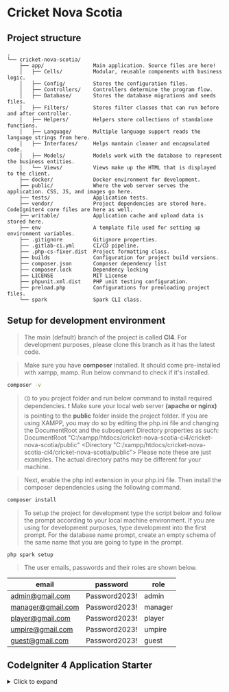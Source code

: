 # Cricket Nova Scotia 

## Project structure
```
.
└── cricket-nova-scotia/
    ├── app/                Main application. Source files are here!
    │   ├── Cells/          Modular, reusable components with business logic.
    │   ├── Config/         Stores the configuration files.
    │   ├── Controllers/    Controllers determine the program flow.
    │   ├── Database/       Stores the database migrations and seeds files.
    │   ├── Filters/        Stores filter classes that can run before and after controller.
    │   ├── Helpers/        Helpers store collections of standalone functions.
    │   ├── Language/       Multiple language support reads the language strings from here.
    │   ├── Interfaces/     Helps mantain cleaner and encapsulated code.
    │   ├── Models/         Models work with the database to represent the business entities.
    │   └── Views/          Views make up the HTML that is displayed to the client. 
    ├── docker/             Docker environment for development.      
    ├── public/             Where the web server serves the application. CSS, JS, and images go here.
    ├── tests/              Application tests.
    ├── vendor/             Project dependencies are stored here. CodeIgniter4 core files are here as well.
    ├── writable/           Application cache and upload data is stored here.
    ├── env                 A template file used for setting up environment variables.
    ├── .gitignore          Gitignore properties.
    ├── .gitlab-ci.yml      CI/CD pipeline.
    ├── .php-cs-fixer.dist  Project formatting class.
    ├── builds              Configuration for project build versions.
    ├── composer.json       Composer dependency list
    ├── composer.lock       Dependency locking
    ├── LICENSE             MIT License
    ├── phpunit.xml.dist    PHP unit testing configuration.
    ├── preload.php         Configurations for preoloading project files.
    └── spark               Spark CLI class.
```

## Setup for development environment

> The main (default) branch of the project is called **CI4**. For development purposes, please clone this branch as it has the latest code.

> Make sure you have **composer** installed. It should come pre-installed with xampp, mamp. Run below command to check if it's installed.
```sh
composer -v
```

> `CD` to you project folder and run below command to install required dependencies. :exclamation: Make sure your local web server **(apache or nginx)** is pointing to the **public** folder inside the project folder. If you are using XAMPP, you may do so by editing the php.ini file and changing the DocumentRoot and the subsequent Directory properties as such:
    DocumentRoot "C:/xampp/htdocs/cricket-nova-scotia-ci4/cricket-nova-scotia/public"
    <Directory "C:/xampp/htdocs/cricket-nova-scotia-ci4/cricket-nova-scotia/public">
Please note these are just examples. The actual directory paths may be different for your machine.

> Next, enable the php intl extension in your php.ini file. Then install the composer dependencies using the following command.
```sh
composer install
```

> To setup the project for development type the script below and follow the prompt according to your local machine environment. If you are using for development purposes, type development into the first prompt. For the database name prompt, create an empty schema of the same name that you are going to type in the prompt.
```sh
php spark setup
```

> The user emails, passwords and their roles are shown below. 

| email             | password      | role    |
|-------------------|---------------|---------|
| admin@gmail.com   | Password2023! | admin   |
| manager@gmail.com | Password2023! | manager |
| player@gmail.com  | Password2023! | player  |
| umpire@gmail.com  | Password2023! | umpire  |
| guest@gmail.com   | Password2023! | guest   |


## CodeIgniter 4 Application Starter

<details><summary>Click to expand</summary>

## What is CodeIgniter?

CodeIgniter is a PHP full-stack web framework that is light, fast, flexible and secure.
More information can be found at the [official site](https://codeigniter.com).

This repository holds a composer-installable app starter.
It has been built from the
[development repository](https://github.com/codeigniter4/CodeIgniter4).

More information about the plans for version 4 can be found in [CodeIgniter 4](https://forum.codeigniter.com/forumdisplay.php?fid=28) on the forums.

The user guide corresponding to the latest version of the framework can be found
[here](https://codeigniter4.github.io/userguide/).

## Installation & updates

`composer create-project codeigniter4/appstarter` then `composer update` whenever
there is a new release of the framework.

When updating, check the release notes to see if there are any changes you might need to apply
to your `app` folder. The affected files can be copied or merged from
`vendor/codeigniter4/framework/app`.

## Setup

Copy `env` to `.env` and tailor for your app, specifically the baseURL
and any database settings.

## Important Change with index.php

`index.php` is no longer in the root of the project! It has been moved inside the *public* folder,
for better security and separation of components.

This means that you should configure your web server to "point" to your project's *public* folder, and
not to the project root. A better practice would be to configure a virtual host to point there. A poor practice would be to point your web server to the project root and expect to enter *public/...*, as the rest of your logic and the
framework are exposed.

**Please** read the user guide for a better explanation of how CI4 works!

## Repository Management

We use GitHub issues, in our main repository, to track **BUGS** and to track approved **DEVELOPMENT** work packages.
We use our [forum](http://forum.codeigniter.com) to provide SUPPORT and to discuss
FEATURE REQUESTS.

This repository is a "distribution" one, built by our release preparation script.
Problems with it can be raised on our forum, or as issues in the main repository.

## Server Requirements

PHP version 7.4 or higher is required, with the following extensions installed:

- [intl](http://php.net/manual/en/intl.requirements.php)
- [mbstring](http://php.net/manual/en/mbstring.installation.php)

Additionally, make sure that the following extensions are enabled in your PHP:

- json (enabled by default - don't turn it off)
- [mysqlnd](http://php.net/manual/en/mysqlnd.install.php) if you plan to use MySQL
- [libcurl](http://php.net/manual/en/curl.requirements.php) if you plan to use the HTTP\CURLRequest library

</details>
